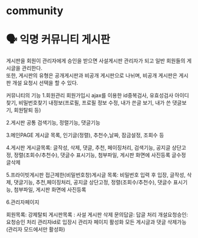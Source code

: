 # community

# 🗣 익명 커뮤니티 게시판

게시판을 회원이 관리자에게 승인을 받으면 사설게시판 관리자가 되고 일반 회원들의 게시글을 관리한다.<br/>
또한, 게시판의 유형은 공개게시판과 비공개 게시판으로 나뉘며, 비공개 게시판은 게시판 개설 요청시 선택을 할 수 있다.

커뮤니티의 기능 
1.회원관리
회원가입시 ajax를 이용한 id중복검사, 유효성검사
아이디 찾기, 비밀번호찾기
내정보(프로필, 프로필 정보 수정, 내가 쓴글 보기, 내가 쓴 댓글보기, 회원탈퇴 등)

2.게시판 공통
검색기능, 정렬기능, 댓글기능

3.메인PAGE
게시글 목록, 인기글(정렬), 추천수,날짜, 잠금설정, 조회수 등

4.게시판
게시글목록: 글작성, 삭제, 댓글, 추천, 페이징처리, 검색기능, 공지글 상단고정, 정렬(조회수/추천수), 댓글수 표시기능, 첨부파일, 게시판 화면에 사진등록
글수정
글삭제

5.프라이빗게시판
접근제한(비밀번호창)게시글 목록: 비밀번호 입력 후 입장, 글작성, 삭제, 댓글기능, 추천,페이징처리, 공지글 상단고정, 정렬(조회수/추천수), 댓글수 표시기능, 첨부파일, 게시판 화면에 사진등록

6.관리자페이지

회원목록: 강제탈퇴
게시판목록 : 사설 게시판 삭제
문의답글: 답글 처리
개설요청승인: 요청승인 처리
관리자id로 입장시 관리자 페이지 활성화
모든 게시글과 댓글 삭제가능(관리자 모드에서만 활성화)
